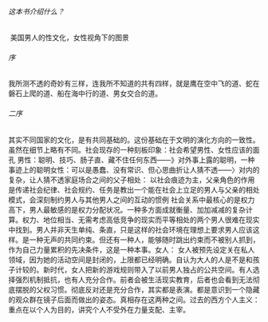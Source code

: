 ###### 这本书介绍什么？

​		美国男人的性文化，女性视角下的图景

###### 序

​		我所测不透的奇妙有三样，连我所不知道的共有四样，就是鹰在空中飞的道、蛇在磐石上爬的道、船在海中行的道、男女交合的道。

###### 二序

​		其实不同国家的文化，是有共同基础的。这份基础在于文明的演化方向的一致性。虽然在细节上略有不同。
​		社会现存的一种刻板印象：社会希望男性、女性应该的面孔
​				男性：聪明、技巧、肠子直、藏不住任何东西——》对外事上露的聪明，一种事迹上的聪明
​				女性：可以是愚蠢、没有常识、但心思曲折让人猜不透——〉对内的复杂，让人猜不透
​		家庭场合之间的父子相处：
​						以社会痕迹为主，父亲角色的作用是传递社会纪律、社会规约、任务是教出一个能在社会上立足的男人
​						与父亲的相处模式，会深刻制约男人与其他男人之间的互动的惯例
​						社会关系中最核心的是权力高下，男人最敏感的是权力分配状况。一种多方面成就衡量、加加减减的复杂计算。权力、地位相当、无需考虑高低竞争的现实而平等相处的两个男人很难在现实中找到。
​				男人并非天生单纯、条直，只是这样的社会环境在理想上要求男人应该这样。是一种无声的共同约束。但还有一种人，能够随时跳出约束而不被别人抓到，作为自己力量累积的先决条件，这是一种本事。
​		女人：
​				女人被预先设定关在私人领域，因为她的活动空间是封闭的，上限都已经明确。自认为大人的人是不是和孩子计较的。
​		新时代，女人把新的游戏规则带入了以前男人独占的公共空间。有人选择强烈机制抵抗，也有人充分合作。前者会被生活现实教育，后者也会看到无法彻底摆脱的父权习惯。
​		彻底反对还是充分合作，其实都是表演。都是意识到一个隐藏的观众群在镜子后面而做出的姿态。真相存在这两种之间。
​		过去的西方个人主义：重点在以个人为目的，讲究个人不受外在力量支配、主宰。